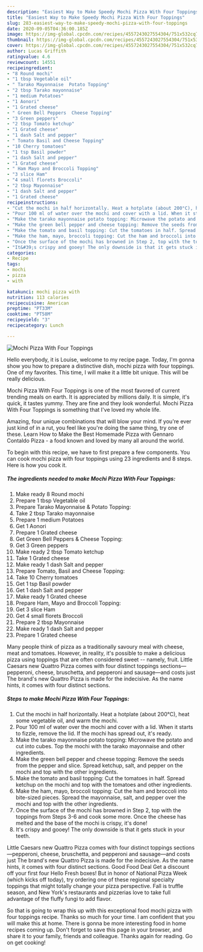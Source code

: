 ```yaml
---
description: "Easiest Way to Make Speedy Mochi Pizza With Four Toppings"
title: "Easiest Way to Make Speedy Mochi Pizza With Four Toppings"
slug: 283-easiest-way-to-make-speedy-mochi-pizza-with-four-toppings
date: 2020-09-05T04:36:00.185Z
image: https://img-global.cpcdn.com/recipes/4557243027554304/751x532cq70/mochi-pizza-with-four-toppings-recipe-main-photo.jpg
thumbnail: https://img-global.cpcdn.com/recipes/4557243027554304/751x532cq70/mochi-pizza-with-four-toppings-recipe-main-photo.jpg
cover: https://img-global.cpcdn.com/recipes/4557243027554304/751x532cq70/mochi-pizza-with-four-toppings-recipe-main-photo.jpg
author: Lucas Griffith
ratingvalue: 4.6
reviewcount: 14551
recipeingredient:
- "8 Round mochi"
- "1 tbsp Vegetable oil"
- " Tarako Mayonnaise  Potato Topping"
- "2 tbsp Tarako mayonnaise"
- "1 medium Potatoes"
- "1 Aonori"
- "1 Grated cheese"
- " Green Bell Peppers  Cheese Topping"
- "3 Green peppers"
- "2 tbsp Tomato ketchup"
- "1 Grated cheese"
- "1 dash Salt and pepper"
- " Tomato Basil and Cheese Topping"
- "10 Cherry tomatoes"
- "1 tsp Basil powder"
- "1 dash Salt and pepper"
- "1 Grated cheese"
- " Ham Mayo and Broccoli Topping"
- "3 slice Ham"
- "4 small florets Broccoli"
- "2 tbsp Mayonnaise"
- "1 dash Salt and pepper"
- "1 Grated cheese"
recipeinstructions:
- "Cut the mochi in half horizontally. Heat a hotplate (about 200°C), heat some vegetable oil, and warm the mochi."
- "Pour 100 ml of water over the mochi and cover with a lid. When it starts to fizzle, remove the lid. If the mochi has spread out, it&#39;s ready."
- "Make the tarako mayonnaise potato topping: Microwave the potato and cut into cubes. Top the mochi with the tarako mayonnaise and other ingredients."
- "Make the green bell pepper and cheese topping: Remove the seeds from the pepper and slice. Spread ketchup, salt, and pepper on the mochi and top with the other ingredients."
- "Make the tomato and basil topping: Cut the tomatoes in half. Spread ketchup on the mochi and top with the tomatoes and other ingredients."
- "Make the ham, mayo, broccoli topping: Cut the ham and broccoli into bite-sized pieces. Spread the mayonnaise, salt, and pepper over the mochi and top with the other ingredients."
- "Once the surface of the mochi has browned in Step 2, top with the toppings from Steps 3-6 and cook some more. Once the cheese has melted and the base of the mochi is crispy, it&#39;s done!"
- "It&#39;s crispy and gooey! The only downside is that it gets stuck in your teeth."
categories:
- Recipe
tags:
- mochi
- pizza
- with

katakunci: mochi pizza with 
nutrition: 113 calories
recipecuisine: American
preptime: "PT33M"
cooktime: "PT58M"
recipeyield: "3"
recipecategory: Lunch

---
```



![Mochi Pizza With Four Toppings](https://img-global.cpcdn.com/recipes/4557243027554304/751x532cq70/mochi-pizza-with-four-toppings-recipe-main-photo.jpg)

Hello everybody, it is Louise, welcome to my recipe page. Today, I'm gonna show you how to prepare a distinctive dish, mochi pizza with four toppings. One of my favorites. This time, I will make it a little bit unique. This will be really delicious.

Mochi Pizza With Four Toppings is one of the most favored of current trending meals on earth. It is appreciated by millions daily. It is simple, it's quick, it tastes yummy. They are fine and they look wonderful. Mochi Pizza With Four Toppings is something that I've loved my whole life.

Amazing, four unique combinations that will blow your mind. If you&#39;re ever just kind of in a rut, you feel like you&#39;re doing the same thing, try one of these. Learn How to Make the Best Homemade Pizza with Gennaro Contaldo Pizza - a food known and loved by many all around the world.


To begin with this recipe, we have to first prepare a few components. You can cook mochi pizza with four toppings using 23 ingredients and 8 steps. Here is how you cook it.

<!--inarticleads1-->

##### The ingredients needed to make Mochi Pizza With Four Toppings:

1. Make ready 8 Round mochi
1. Prepare 1 tbsp Vegetable oil
1. Prepare  Tarako Mayonnaise &amp; Potato Topping:
1. Take 2 tbsp Tarako mayonnaise
1. Prepare 1 medium Potatoes
1. Get 1 Aonori
1. Prepare 1 Grated cheese
1. Get  Green Bell Peppers &amp; Cheese Topping:
1. Get 3 Green peppers
1. Make ready 2 tbsp Tomato ketchup
1. Take 1 Grated cheese
1. Make ready 1 dash Salt and pepper
1. Prepare  Tomato, Basil and Cheese Topping:
1. Take 10 Cherry tomatoes
1. Get 1 tsp Basil powder
1. Get 1 dash Salt and pepper
1. Make ready 1 Grated cheese
1. Prepare  Ham, Mayo and Broccoli Topping:
1. Get 3 slice Ham
1. Get 4 small florets Broccoli
1. Prepare 2 tbsp Mayonnaise
1. Make ready 1 dash Salt and pepper
1. Prepare 1 Grated cheese


Many people think of pizza as a traditionally savoury meal with cheese, meat and tomatoes. However, in reality, it&#39;s possible to make a delicious pizza using toppings that are often considered sweet -- namely, fruit. Little Caesars new Quattro Pizza comes with four distinct toppings sections—pepperoni, cheese, bruschetta, and pepperoni and sausage—and costs just The brand&#39;s new Quattro Pizza is made for the indecisive. As the name hints, it comes with four distinct sections. 

<!--inarticleads2-->

##### Steps to make Mochi Pizza With Four Toppings:

1. Cut the mochi in half horizontally. Heat a hotplate (about 200°C), heat some vegetable oil, and warm the mochi.
1. Pour 100 ml of water over the mochi and cover with a lid. When it starts to fizzle, remove the lid. If the mochi has spread out, it&#39;s ready.
1. Make the tarako mayonnaise potato topping: Microwave the potato and cut into cubes. Top the mochi with the tarako mayonnaise and other ingredients.
1. Make the green bell pepper and cheese topping: Remove the seeds from the pepper and slice. Spread ketchup, salt, and pepper on the mochi and top with the other ingredients.
1. Make the tomato and basil topping: Cut the tomatoes in half. Spread ketchup on the mochi and top with the tomatoes and other ingredients.
1. Make the ham, mayo, broccoli topping: Cut the ham and broccoli into bite-sized pieces. Spread the mayonnaise, salt, and pepper over the mochi and top with the other ingredients.
1. Once the surface of the mochi has browned in Step 2, top with the toppings from Steps 3-6 and cook some more. Once the cheese has melted and the base of the mochi is crispy, it&#39;s done!
1. It&#39;s crispy and gooey! The only downside is that it gets stuck in your teeth.


Little Caesars new Quattro Pizza comes with four distinct toppings sections—pepperoni, cheese, bruschetta, and pepperoni and sausage—and costs just The brand&#39;s new Quattro Pizza is made for the indecisive. As the name hints, it comes with four distinct sections. Good Food Deal Get a discount off your first four Hello Fresh boxes! But in honor of National Pizza Week (which kicks off today), try ordering one of these regional specialty toppings that might totally change your pizza perspective. Fall is truffle season, and New York&#39;s restaurants and pizzerias love to take full advantage of the fluffy fungi to add flavor. 

So that is going to wrap this up with this exceptional food mochi pizza with four toppings recipe. Thanks so much for your time. I am confident that you will make this at home. There is gonna be more interesting food in home recipes coming up. Don't forget to save this page in your browser, and share it to your family, friends and colleague. Thanks again for reading. Go on get cooking!
